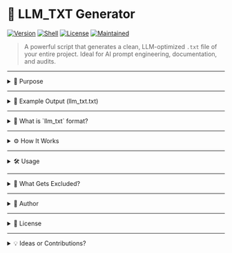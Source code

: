# 🧠 LLM_TXT Generator

[![Version](https://img.shields.io/badge/version-1.1.0-blue.svg)](https://github.com/chrisengelhard)
[![Shell](https://img.shields.io/badge/script-bash-lightgrey)](https://www.gnu.org/software/bash/)
[![License](https://img.shields.io/badge/license-MIT-green.svg)](LICENSE)
[![Maintained](https://img.shields.io/badge/maintained-yes-brightgreen.svg)](mailto:chris@chrisengelhard.nl)

> A powerful script that generates a clean, LLM-optimized `.txt` file of your entire project. Ideal for AI prompt engineering, documentation, and audits.

---

<details>
<summary>📌 Purpose</summary>

This script was designed to generate a unified `.txt` file that includes:
- A clean project **tree structure**
- The **full contents of all relevant source files**

This format follows the `llm_txt` methodology, optimized for input into **Large Language Models (LLMs)** like GPT. It's perfect for use in AI agents, prompt chaining, code analysis, or retrieval-augmented generation.

</details>

---

<details>
<summary>📁 Example Output (llm_txt.txt)</summary>

```

\------------------------ PROJECT TREE ------------------------
.
└── README.md

\------------------------ ./README.md ------------------------

# LLM\_TXT Generator

...

````

</details>

---

<details>
<summary>📜 What is `llm_txt` format?</summary>

The `llm_txt` format is a flat, readable structure used for giving LLMs a complete overview of a project:

✅ All files concatenated into one file
✅ No binary or noisy files
✅ Each section clearly marked
✅ Tree structure as top-level context

> This enables better comprehension by LLMs — especially when used for reasoning, debugging, or interpreting entire codebases.

</details>

---

<details>
<summary>⚙️ How It Works</summary>

1. **Removes** old `llm_txt.txt`
2. **Generates** a tree overview of the project
3. **Finds** all relevant files based on include/exclude rules
4. **Concatenates** all contents into `llm_txt.txt`

</details>

---

<details>
<summary>🛠️ Usage</summary>

Run the script from your terminal:

```bash
bash llm_txt.sh
````

> ⚠️ Make sure you have `tree` installed:

```bash
sudo apt install tree
```

</details>

---

<details>
<summary>🚫 What Gets Excluded?</summary>

**Directories:**

* `.git`
* `.vscode`
* `.qodo`

**Files:**

* `llm_txt.txt`
* `.gitignore`, `kubeconfig`
* The script itself (`llm_txt.sh`)

You can customize the excluded paths in the script.

</details>

---

<details>
<summary>👤 Author</summary>

**Chris Engelhard**
📧 [chris@chrisengelhard.nl](mailto:chris@chrisengelhard.nl)
🌐 [www.chrisengelhard.nl](https://www.chrisengelhard.nl)
🏢 Digi4Care

</details>

---

<details>
<summary>🪪 License</summary>

This project is licensed under the **MIT License**.

</details>

---

<details>
<summary>💡 Ideas or Contributions?</summary>

Suggestions are welcome!

</details>